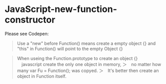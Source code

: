# JavaScript-new-function-constructor

Please see Codepen:


> Use a "new" before Function() 
> means create a empty object {} and "this" in Function() will point to the empty Object {}

> When useing the Function.prototype to create an object {}
>　javascript create the only one object in memory, 
＞　no matter how many var Fu = Function(); was copyed.
＞　It's better then create an object in Function itself.
